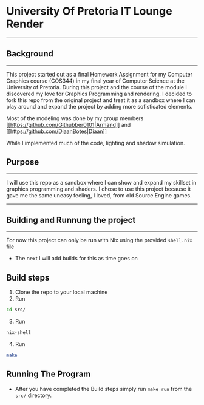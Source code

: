 # University Of Pretoria IT Lounge Render

---

## Background

---

This project started out as a final Homework Assignment for my Computer Graphics course (COS344) in my final year of Computer Science at the University of Pretoria. During this project and the course of the module I discovered my love for Graphics Programming and rendering. 
I decided to fork this repo from the original project and treat it as a sandbox where I can play around and expand the project by adding more sofisticated elements. 

Most of the modeling was done by my group members [[https://github.com/Githubber0101|Armand]] and [[https://github.com/DiaanBotes|Diaan]]

While I implemented much of the code, lighting and shadow simulation.

## Purpose

---

I will use this repo as a sandbox where I can show and expand my skillset in graphics programming and shaders. 
I chose to use this project because it gave me the same uneasy feeling, I loved, from old Source Engine games.

---

## Building and Runnung the project

---

For now this project can only be run with Nix using the provided `shell.nix` file

- The next I will add builds for this as time goes on

## Build steps

1. Clone the repo to your local machine
2. Run 
```bash
cd src/
```
3. Run 
```bash 
nix-shell
```
4. Run 
```bash 
make
```

## Running The Program

- After you have completed the Build steps simply run `make run` from the `src/` directory.
